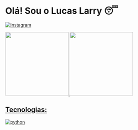 # Olá! Sou o Lucas Larry 😴
[![Instagram](https://img.shields.io/badge/Instagram-E4405F?style=for-the-badge&logo=instagram&logoColor=white)](https://www.instagram.com/lucaslarryy/)

<div align="left">
  <a href="https://github.com/Lucaslarry">
  <img height="200" src="https://github-readme-stats.vercel.app/api?username=Lucaslarry&show_icons=true&theme=dracula"/>
  <img height="200em" src="https://github-readme-stats.vercel.app/api/top-langs/?username=Lucaslarry&layout=compact&langs_count=7&theme=dracula"/>


## Tecnologias:

<div style="display: inline_block">
  <img align="center" alt="python" src="https://img.shields.io/badge/Python-3776AB?style=for-the-badge&logo=python&logoColor=white" />
</div><br/>



